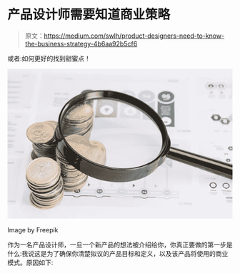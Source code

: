 # 产品设计师需要知道商业策略

> 原文：<https://medium.com/swlh/product-designers-need-to-know-the-business-strategy-4b6aa92b5cf6>

或者:如何更好的找到甜蜜点！

![](img/87e425a12c701f512691a499ba2491f8.png)

Image by Freepik

作为一名产品设计师，一旦一个新产品的想法被介绍给你，你真正要做的第一步是什么:我说这是为了确保你清楚拟议的产品目标和定义，以及该产品将使用的商业模式。原因如下: